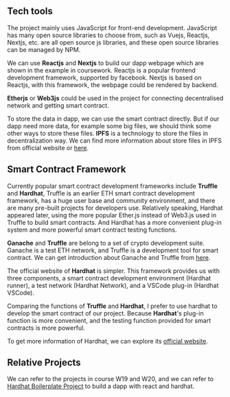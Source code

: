 ## Tech tools

The project mainly uses JavaScript for front-end development. JavaScript has many open source libraries to choose from, such as Vuejs, Reactjs, Nextjs, etc. are all open source js libraries, and these open source libraries can be managed by NPM.

We can use **Reactjs** and **Nextjs** to build our dapp webpage which are shown in the example in coursework. Reactjs is a popular frontend development framework, supported by facebook. Nextjs is based on Reactjs, with this framework, the webpage could be rendered by backend.

**Etherjs** or **Web3js** could be used in the project for connecting decentralised network and getting smart contract.

To store the data in dapp, we can use the smart contract directly. But if our dapp need more data, for example some big files, we should think some other ways to store these files. **IPFS** is a technology to store the files in decentralization way. We can find more information about store files in IPFS from official website or [here](https://hicoldcat.com/posts/blockchain/storage-dapp-using-solidity-and-ipfs/).

## Smart Contract Framework

Currently popular smart contract development frameworks include **Truffle** and **Hardhat**, Truffle is an earlier ETH smart contract development framework, has a huge user base and community environment, and there are many pre-built projects for developers use. Relatively speaking, Hardhat appeared later, using the more popular Ether.js instead of Web3.js used in Truffle to build smart contracts. And Hardhat has a more convenient plug-in system and more powerful smart contract testing functions.

**Ganache** and **Truffle** are belong to a set of crypto development suite. Ganache is a test ETH network, and Truffle is a development tool for smart contract. We can get introduction about Ganache and Truffle from [here](https://medium.com/my-blockchain-development-daily-journey/%E4%BB%8B%E7%B4%B9-truffle-suite-%E5%92%8Cdapp-development-7d747d13cf2b).

The official website of **Hardhat** is simpler. This framework provides us with three components, a smart contract development environment (Hardhat runner), a test network (Hardhat Network), and a VSCode plug-in (Hardhat VSCode).

Comparing the functions of **Truffle** and **Hardhat**, I prefer to use hardhat to develop the smart contract of our project. Because **Hardhat**'s plug-in function is more convenient, and the testing function provided for smart contracts is more powerful.

To get more information of Hardhat, we can explore its [official website](https://hardhat.org/).

## Relative Projects

We can refer to the projects in course W19 and W20, and we can refer to [Hardhat Boilerplate Project](https://github.com/NomicFoundation/hardhat-boilerplate) to build a dapp with react and hardhat.
